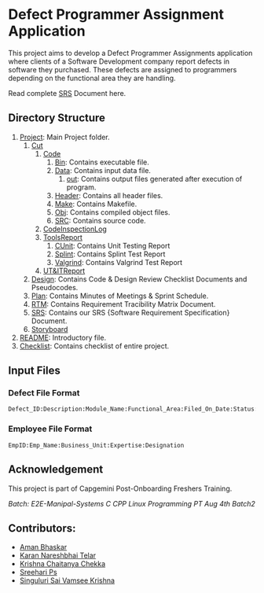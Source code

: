 # Defect Programmer Assignment Application
This project aims to develop a Defect Programmer Assignments application where clients of a Software Development company report defects in software they purchased. These defects are assigned to programmers depending on the functional area they are handling.

Read complete [SRS](Project/SRS/SRS_DefectProgrammer.pdf) Document here.

## Directory Structure
1. [Project](Project/): Main Project folder.
   1. [Cut](Project/CUT/)
      1. [Code](Project/CUT/Code/)
         1. [Bin](Project/CUT/Code/bin/): Contains executable file.
         2. [Data](Project/CUT/Code/data/): Contains input data file.   
            1. [out](Project/CUT/Code/data/out/): Contains output files generated after execution of program.
         3. [Header](Project/CUT/Code/Header/): Contains all header files.
         4. [Make](Project/CUT/Code/Make/): Contains Makefile.
         5. [Obj](Project/CUT/Code/obj/): Contains compiled object files.
         6. [SRC](Project/CUT/Code/SRC/): Contains source code.
      2. [CodeInspectionLog](Project/CUT/CodeInspectionLog/)
      3. [ToolsReport](Project/CUT/ToolsReport/)
         1. [CUnit](Project/CUT/ToolsReport/CUnit/): Contains Unit Testing Report
         2. [Splint](Project/CUT/ToolsReport/Splint/): Contains Splint Test Report
         3. [Valgrind](Project/CUT/ToolsReport/Valgrind/): Contains Valgrind Test Report
      4. [UT&ITReport](Project/CUT/UT_IT%20Plan%20Reports/)
   2. [Design](Project/DESIGN/): Contains Code & Design Review Checklist Documents and Pseudocodes.
   3. [Plan](Project/Plan/): Contains Minutes of Meetings & Sprint Schedule.
   4. [RTM](Project/RTM/): Contains Requirement Tracibility Matrix Document.
   5. [SRS](Project/SRS/): Contains our SRS {Software Requirement Specification} Document.
   6. [Storyboard](Project/Storyboard/)
2. [README](README.md): Introductory file.
3. [Checklist](checklist.md): Contains checklist of entire project.

## Input Files
### Defect File Format
```
Defect_ID:Description:Module_Name:Functional_Area:Filed_On_Date:Status:Type
```
### Employee File Format
```
EmpID:Emp_Name:Business_Unit:Expertise:Designation
```
## Acknowledgement
This project is part of Capgemini Post-Onboarding Freshers Training.

*Batch: E2E-Manipal-Systems C CPP Linux Programming PT Aug 4th Batch2*
## Contributors:
- [Aman Bhaskar](https://github.com/amanbh2)
- [Karan Nareshbhai Telar](https://github.com/telarKaran)
- [Krishna Chaitanya Chekka](https://github.com/Chaitu1018)
- [Sreehari  Ps](https://github.com/sreeharipavvatta)
- [Singuluri Sai Vamsee Krishna](https://github.com/ssvk053)
